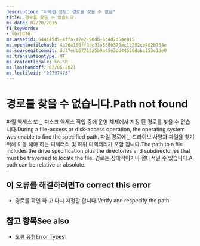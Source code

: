 ```yaml
---
description: '자세한 정보: 경로를 찾을 수 없음'
title: 경로를 찾을 수 없습니다.
ms.date: 07/20/2015
f1_keywords:
- vbrID76
ms.assetid: 644c45d5-4ffa-47e2-96db-6c4d2d5ae815
ms.openlocfilehash: 4a26a160ff8ec31a5580370ac1c292eb402b754e
ms.sourcegitcommit: ddf7edb67715a5b9a45e3dd44536dabc153c1de0
ms.translationtype: MT
ms.contentlocale: ko-KR
ms.lasthandoff: 02/06/2021
ms.locfileid: "99797473"
---
```

# <a name="path-not-found"></a><span data-ttu-id="53d10-103">경로를 찾을 수 없습니다.</span><span class="sxs-lookup"><span data-stu-id="53d10-103">Path not found</span></span>

<span data-ttu-id="53d10-104">파일 액세스 또는 디스크 액세스 작업 중에 운영 체제에서 지정 된 경로를 찾을 수 없습니다.</span><span class="sxs-lookup"><span data-stu-id="53d10-104">During a file-access or disk-access operation, the operating system was unable to find the specified path.</span></span> <span data-ttu-id="53d10-105">파일 경로에는 드라이브 사양과 파일을 찾기 위해 이동 해야 하는 디렉터리 및 하위 디렉터리가 포함 됩니다.</span><span class="sxs-lookup"><span data-stu-id="53d10-105">The path to a file includes the drive specification plus the directories and subdirectories that must be traversed to locate the file.</span></span> <span data-ttu-id="53d10-106">경로는 상대적이거나 절대적일 수 있습니다.</span><span class="sxs-lookup"><span data-stu-id="53d10-106">A path can be relative or absolute.</span></span>  
  
## <a name="to-correct-this-error"></a><span data-ttu-id="53d10-107">이 오류를 해결하려면</span><span class="sxs-lookup"><span data-stu-id="53d10-107">To correct this error</span></span>  
  
- <span data-ttu-id="53d10-108">경로를 확인 하 고 다시 지정할 합니다.</span><span class="sxs-lookup"><span data-stu-id="53d10-108">Verify and respecify the path.</span></span>  
  
## <a name="see-also"></a><span data-ttu-id="53d10-109">참고 항목</span><span class="sxs-lookup"><span data-stu-id="53d10-109">See also</span></span>

- [<span data-ttu-id="53d10-110">오류 유형</span><span class="sxs-lookup"><span data-stu-id="53d10-110">Error Types</span></span>](../../programming-guide/language-features/error-types.md)
